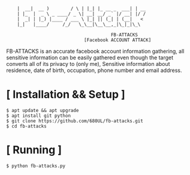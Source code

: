 


```		     _____ ____          _   _   _             _                                            
    |  __|  __ )        / \ | |_| |_ __ _  ___| | __                                        
    | |_  |  _ \ _ ____/ _ \| __| __/ _` |/ __| |/ /                                        
    |  _| | |_) |____ / ___ \ |_| || (_| | (__|   <                                         
    |_|   |____/     /_/   \_\__|\__\__,_|\_|_|\_\
                                       
                                       FB-ATTACKS
                             [Facebook ACCOUNT ATTACK]
```
FB-ATTACKS is an accurate facebook account information gathering, all sensitive information can be easily gathered even though the target converts all of its privacy to (only me), Sensitive information about residence, date of birth, occupation, phone number and email address.



# [ Installation && Setup ]
```
$ apt update && apt upgrade
$ apt install git python
$ git clone https://github.com/680UL/fb-attacks.git
$ cd fb-attacks
```
# [ Running ]
```
$ python fb-attacks.py
```
